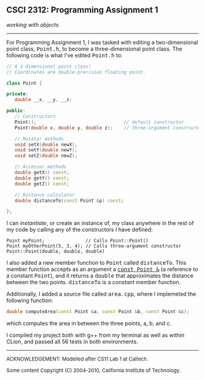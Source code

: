 ## CSCI 2312: Programming Assignment 1

_working with objects_

* * *

For Programming Assignment 1, I was tasked with editing a two-dimensional point class, <tt>Point.h</tt>, to become a three-dimensional
point class. The following code is what I've edited <tt>Point.h</tt> to:

 ```c++
// A 3-dimensional point class!
// Coordinates are double-precision floating point.

class Point {

private:
    double __x, __y, __z;

public:
    // Constructors
    Point();                                // default constructor
    Point(double x, double y, double z);    // three-argument constructor

    // Mutator methods
    void setX(double newX);
    void setY(double newY);
    void setZ(double newZ);

    // Accessor methods
    double getX() const;
    double getY() const;
    double getZ() const;

    // Distance calculator
    double distanceTo(const Point &p) const;

};

```

I can _instantiate_, or create an instance of, my class anywhere in the rest of my code by calling any of the
constructors I have defined:

```
Point myPoint;               // Calls Point::Point()
Point myOtherPoint(5, 3, 4); // Calls three-argument constructor Point::Point(double, double, double)
```
I also added a new member function to <tt>Point</tt> called <tt>distanceTo</tt>. This member function accepts as an
argument a <u><tt>const Point &</tt></u> (a reference to a constant <tt>Point</tt>), and it returns a <tt>double</tt> 
that approximates the distance between the two points. <tt>distanceTo</tt> is a _constant_ member function.

Additionally, I added a source file called <tt>area.cpp</tt>, where I implemeted the following function:
   ```c++
   double computeArea(const Point &a, const Point &b, const Point &c);
   ```
 which computes the area in between the three points, a, b, and c.
 
 I compiled my project both with g++ from my terminal as well as within CLion, and passed all 56 tests in both environments.

* * *

<font size="-1">ACKNOWLEDGEMENT: Modelled after CS11 Lab 1 at Caltech.</font>

<font size="-1">Some content Copyright (C) 2004-2010, California Institute of Technology.</font>
